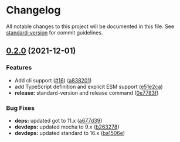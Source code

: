 # Changelog

All notable changes to this project will be documented in this file. See [standard-version](https://github.com/conventional-changelog/standard-version) for commit guidelines.

## [0.2.0](https://github.com/pkgjs/nv/compare/v0.1.0...v0.2.0) (2021-12-01)


### Features

* Add cli support ([#16](https://github.com/pkgjs/nv/issues/16)) ([a838201](https://github.com/pkgjs/nv/commit/a838201d2fc7d595d48a0f2385528d9569bfe371))
* add TypeScript definition and explicit ESM support ([e51e2ca](https://github.com/pkgjs/nv/commit/e51e2ca7c02b0b39f10a5b1b95144d21be616a08))
* **release:** standard-version and release command ([0e7783f](https://github.com/pkgjs/nv/commit/0e7783f91eb799ac805b458c8614e3a1a0ddfe43))


### Bug Fixes

* **deps:** updated got to 11.x ([a677d39](https://github.com/pkgjs/nv/commit/a677d39d296f7b7ba47b0181d2a1a0b1a3bbd7e4))
* **devdeps:** updated mocha to 9.x ([b263278](https://github.com/pkgjs/nv/commit/b26327899a1c2944b76a322f65fdcfc5133fe777))
* **devdeps:** updated standard to 16.x ([ba1506e](https://github.com/pkgjs/nv/commit/ba1506ee74a556e4d6c482ee9a9209d895d1ca34))
